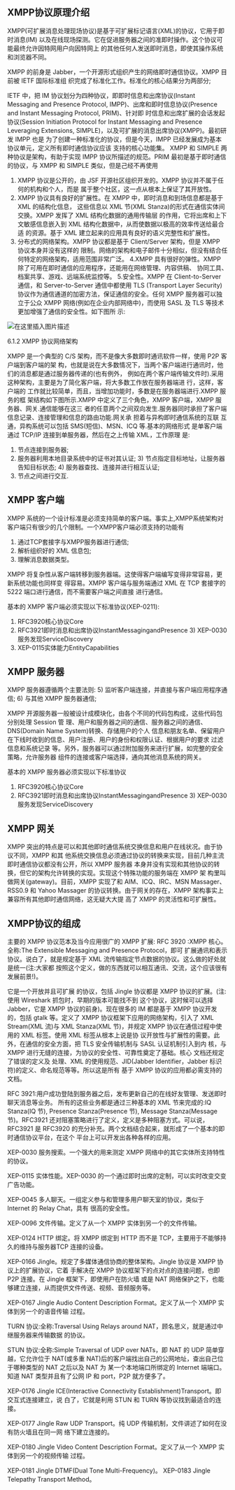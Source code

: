 ## XMPP协议原理介绍

XMPP(可扩展消息处理现场协议)是基于可扩展标记语言(XML)的协议，它用于即时消息(IM) 以及在线现场探测。它在促进服务器之间的准即时操作。这个协议可能最终允许因特网用户向因特网上 的其他任何人发送即时消息，即使其操作系统和浏览器不同。

XMPP 的前身是 Jabber，一个开源形式组织产生的网络即时通信协议。XMPP 目前被 IETF 国际标准组 织完成了标准化工作。标准化的核心结果分为两部分;

 IETF 中，把 IM 协议划分为四种协议，即即时信息和出席协议(Instant Messaging and Presence Protocol, IMPP)、出席和即时信息协议(Presence and Instant Messaging Protocol, PRIM)、针对即 时信息和出席扩展的会话发起协议(Session Initiation Protocol for Instant Messaging and Presence Leveraging Extensions, SIMPLE)，以及可扩展的消息出席协议(XMPP)。最初研发 IMPP 也是 为了创建一种标准化的协议，但是今天，IMPP 已经发展成为基本协议单元，定义所有即时通信协议应该 支持的核心功能集。
XMPP 和 SIMPLE 两种协议是架构，有助于实现 IMPP 协议所描述的规范。PRIM 最初是基于即时通信 的协议，与 XMPP 和 SIMPLE 类似，但是己经不再使用

1. XMPP 协议是公开的，由 JSF 开源社区组织开发的。XMPP 协议并不属于任何的机构和个人，而是
属于整个社区，这一点从根本上保证了其开放性。
2. XMPP 协议具有良好的扩展性。在 XMPP 中，即时消息和到场信息都是基于 XML 的结构化信息， 这些信息以 XML 节(XML Stanza)的形式在通信实体间交换。XMPP 发挥了 XML 结构化数据的通用传输层 的作用，它将出席和上下文敏感信息嵌入到 XML 结构化数据中，从而使数据以极高的效率传送给最合适 的资源。基于 XML 建立起来的应用具有良好的语义完整性和扩展性。
3. 分布式的网络架构。XMPP 协议都是基于 Client/Server 架构，但是 XMPP 协议本身并没有这样的 限制。网络的架构和电子邮件十分相似，但没有结合任何特定的网络架构，适用范围非常广泛。
4.XMPP 具有很好的弹性。XMPP 除了可用在即时通信的应用程序，还能用在网络管理、内容供稿、 协同工具、档案共享、游戏、远端系统监控等。
5.安全性。XMPP 在 Client-to-Server 通信，和 Server-to-Server 通信中都使用 TLS (Transport Layer Security)协议作为通信通道的加密方法，保证通信的安全。任何 XMPP 服务器可以独立于公众 XMPP 网络(例如在企业内部网络中)，而使用 SASL 及 TLS 等技术更加增强了通信的安全性。如下图所 示:

![在这里插入图片描述](https://img-blog.csdnimg.cn/20200728171209607.png)

6.1.2 XMPP 协议网络架构

XMPP 是一个典型的 C/S 架构，而不是像大多数即时通讯软件一样，使用 P2P 客户端到客户端的架 构，也就是说在大多数情况下，当两个客户端进行通讯时，他们的消息都是通过服务器传递的(也有例外， 例如在两个客户端传输文件时).采用这种架构，主要是为了简化客户端，将大多数工作放在服务器端进 行，这样，客户端的 工作就比较简单，而且，当增加功能时，多数是在服务器端进行.XMPP 服务的框 架结构如下图所示.XMPP 中定义了三个角色，XMPP 客户端，XMPP 服 务器、网关.通信能够在这三 者的任意两个之间双向发生.服务器同时承担了客户端信息记录、连接管理和信息的路由功能.网关承 担着与异构即时通信系统的互联 互通，异构系统可以包括 SMS(短信)、MSN、ICQ 等.基本的网络形式 是单客户端通过 TCP/IP 连接到单服务器，然后在之上传输 XML，工作原理 是:

1) 节点连接到服务器;
2) 服务器利用本地目录系统中的证书对其认证; 3) 节点指定目标地址，让服务器告知目标状态; 4) 服务器查找、连接并进行相互认证;
5) 节点之间进行交互.

## XMPP 客户端
XMPP 系统的一个设计标准是必须支持简单的客户端。事实上,XMPP系统架构对客户端只有很少的几个限制。一个XMPP客户端必须支持的功能有

1) 通过TCP套接字与XMPP服务器进行通信; 
2) 解析组织好的 XML 信息包;
3) 理解消息数据类型。

XMPP 将复杂性从客户端转移到服务器端。这使得客户端编写变得非常容易，更新系统功能也同样变 得容易。XMPP 客户端与服务端通过 XML 在 TCP 套接字的 5222 端口进行通信，而不需要客户端之间直接 进行通信。

基本的 XMPP 客户端必须实现以下标准协议(XEP-0211):

1) RFC3920核心协议Core
2) RFC3921即时消息和出席协议InstantMessagingandPresence 3) XEP-0030服务发现ServiceDiscovery
4) XEP-0115实体能力EntityCapabilities

## XMPP 服务器

XMPP 服务器遵循两个主要法则:
5) 监听客户端连接，并直接与客户端应用程序通信; 
6) 与其他 XMPP 服务器通信;

XMPP 开源服务器一般被设计成模块化，由各个不同的代码包构成，这些代码包分别处理 Session 管 理、用户和服务器之间的通信、服务器之间的通信、DNS(Domain Name System)转换、存储用户的个人 信息和朋友名单、保留用户在下线时收到的信息、用户注册、用户的身份和权限认证、根据用户的要求 过滤信息和系统记录 等。另外，服务器可以通过附加服务来进行扩展，如完整的安全策略，允许服务器 组件的连接或客户端选择，通向其他消息系统的网关。

基本的 XMPP 服务器必须实现以下标准协议

1) RFC3920核心协议Core
2) RFC3921即时消息和出席协议InstantMessagingandPresence 3) XEP-0030服务发现ServiceDiscovery

## XMPP 网关
XMPP 突出的特点是可以和其他即时通信系统交换信息和用户在线状况。由于协议不同，XMPP 和其 他系统交换信息必须通过协议的转换来实现，目前几种主流即时通信协议都没有公开，所以 XMPP 服务器 本身并没有实现和其他协议的转换，但它的架构允许转换的实现。实现这个特殊功能的服务端在 XMPP 架 构里叫做网关(gateway)。目前，XMPP 实现了和 AIM、ICQ、IRC、MSN Massager、RSS0.9 和 Yahoo Massager 的协议转换。由于网关的存在，XMPP 架构事实上兼容所有其他即时通信网络，这无疑大大提 高了 XMPP 的灵活性和可扩展性。

## XMPP协议的组成

主要的 XMPP 协议范本及当今应用很广的 XMPP 扩展:
RFC 3920 :XMPP 核心。全称:The Extensible Messaging and Presence Protocol，即可 扩展通讯和表示协议。说白了，就是规定基于 XML 流传输指定节点数据的协议。这么做的好处就是统一(注:大家都 按照这个定义，做的东西就可以相互通讯、交流，这个应该很有发展前景!)。

它是一个开放并且可扩展 的协议，包括 Jingle 协议都是 XMPP 协议的扩展。(注:使用 Wireshark 抓包时，早期的版本可能找不到 这个协议，这时候可以选择 Jabber，它是 XMPP 协议的前身)。现在很多的 IM 都是基于 XMPP 协议开发 的，包括 gtalk 等。定义了 XMPP 协议框架下应用的网络架构，引入了 XML Stream(XML 流)与 XML Stanza(XML 节)，并规定 XMPP 协议在通信过程中使用的 XML 标签。使用 XML 标签从根本上说是协 议开放性与扩展性的需要。此外，在通信的安全方面，把 TLS 安全传输机制与 SASL 认证机制引入到内 核，与 XMPP 进行无缝的连接，为协议的安全性、可靠性奠定了基础。核心 文档还规定了错误的定义及 处理、XML 的使用规范、JID(Jabber Identifier，Jabber 标识符)的定义、命名规范等等。所以这是所有 基于 XMPP 协议的应用都必需支持的文档。

RFC 3921:用户成功登陆到服务器之后，发布更新自己的在线好友管理、发送即时聊天消息等业务。 所有的这些业务都是通过三种基本的 XML 节来完成的:IQ Stanza(IQ 节), Presence Stanza(Presence 节), Message Stanza(Message 节)。RFC3921 还对阻塞策略进行了定义，定义是多种阻塞方式。可以说， RFC3921 是 RFC3920 的充分补充。两个文档结合起来，就形成了一个基本的即时通信协议平台，在这个 平台上可以开发出各种各样的应用。

XEP-0030 服务搜索。一个强大的用来测定 XMPP 网络中的其它实体所支持特性的协议。

XEP-0115 实体性能。XEP-0030 的一个通过即时出席的定制，可以实时改变交变广告功能。

XEP-0045 多人聊天。一组定义参与和管理多用户聊天室的协议，类似于 Internet 的 Relay Chat，具有 很高的安全性。

XEP-0096 文件传输。定义了从一个 XMPP 实体到另一个的文件传输。

XEP-0124 HTTP 绑定。将 XMPP 绑定到 HTTP 而不是 TCP，主要用于不能够持久的维持与服务器TCP 连接的设备。

XEP-0166 Jingle。规定了多媒体通信协商的整体架构。Jingle 协议是 XMPP 协议上的扩展协议，它着 手解决在 XMPP 协议框架下的点对点的连接问题，也即 P2P 连接。在 Jingle 框架下，即使用户在防火墙 或是 NAT 网络保护之下，也能够建立连接，从而提供文件传送、视频、音频服务等。

XEP-0167 Jingle Audio Content Description Format。定义了从一个 XMPP 实体到另一个的语音传输 过程。

TURN 协议:全称:Traversal Using Relays around NAT，顾名思义，就是通过中继服务器来传输数据 的协议。

STUN 协议:全称:Simple Traversal of UDP over NATs，即 NAT 的 UDP 简单穿越，它允许位于 NAT(或多重 NAT)后的客户端找出自己的公网地址，查出自己位于哪种类型的 NAT 之后以及 NAT 为 某一个本地端口所绑定的 Internet 端端口。知道 NAT 类型并且有了公网 IP 和 port，P2P 就方便多了。

XEP-0176 Jingle ICE(Interactive Connectivity Establishment)Transport。即 交互式连接建立，说 白了，它就是利用 STUN 和 TURN 等协议找到最适合的连接。

XEP-0177 Jingle Raw UDP Transport。纯 UDP 传输机制，文件讲述了如何在没有防火墙且在同一网 络下建立连接的。

XEP-0180 Jingle Video Content Description Format。定义了从一个 XMPP 实体到另一个的视频传输
过程。

XEP-0181 Jingle DTMF(Dual Tone Multi-Frequency)。 XEP-0183 Jingle Telepathy Transport Method。



